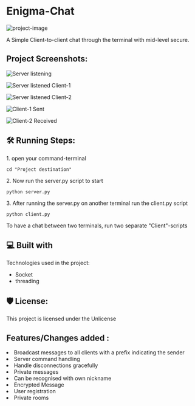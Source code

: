 <h1 id="title">Enigma-Chat</h1>

<p><img src="https://media.giphy.com/media/v1.Y2lkPTc5MGI3NjExM2toZWxna3l6NXdvazYyaDBudHFucXhwdGlsNm02bDJkZG9tcXg2dCZlcD12MV9pbnRlcm5hbF9naWZfYnlfaWQmY3Q9cw/MfnJATkfrAIBG/giphy.gif" alt="project-image"></p>

<p id="description">A Simple Client-to-client chat through the terminal with mid-level secure.</p>

<h2>Project Screenshots:</h2>

![Server listening](https://github.com/bhaskar10h/Terminal-Chat-App/assets/112790780/15260008-0683-4044-b04c-e1131453d37f)

![Server listened Client-1](https://github.com/bhaskar10h/Terminal-Chat-App/assets/112790780/029f30af-6501-49f0-95dc-fecf07d5fd99)

![Server listened Client-2](https://github.com/bhaskar10h/Terminal-Chat-App/assets/112790780/940fd4ff-7ad1-4517-b864-27a61d8adbc8)

![Client-1 Sent](https://github.com/bhaskar10h/Terminal-Chat-App/assets/112790780/7cab15f8-0bb5-4672-8bba-f6d2ce9243b7)

![Client-2 Received](https://github.com/bhaskar10h/Terminal-Chat-App/assets/112790780/0a81e61d-2157-4617-a7a8-a05bd1426b83)


<h2>🛠️ Running Steps:</h2>

<p>1. open your command-terminal</p>

```
cd "Project destination"
```

<p>2. Now run the server.py script to start</p>

```
python server.py
```

<p>3. After running the server.py on another terminal run the client.py script</p>

```
python client.py
```

<p>To have a chat between two terminals, run two separate "Client"-scripts</p>
  
<h2>💻 Built with</h2>

Technologies used in the project:

*   Socket
*   threading

<h2>🛡️ License:</h2>

This project is licensed under the Unlicense


<h2> Features/Changes added : </h2>
<li> Broadcast messages to all clients with a prefix indicating the sender </li>
<li> Server command handling </li>
<li> Handle disconnections gracefully </li>
<li> Private messages </li>
<li> Can be recognised with own nickname </li>
<li> Encrypted Message</li>
<li> User registration</li>
<li> Private rooms</li>
